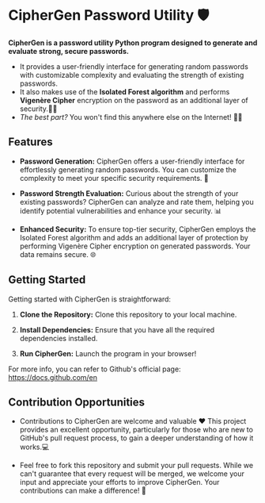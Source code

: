 # CipherGen Password Utility 🛡️

**CipherGen is a password utility Python program designed to generate and evaluate strong, secure passwords.**
  - It provides a user-friendly interface for generating random passwords with customizable complexity and evaluating the strength of existing passwords.
  - It also makes use of the **Isolated Forest algorithm** and performs **Vigenère Cipher** encryption on the password as an additional layer of security.📜🌐
  - _The best part?_ You won't find this anywhere else on the Internet! 🌟🌟

## Features

- **Password Generation:** CipherGen offers a user-friendly interface for effortlessly generating random passwords. You can customize the complexity to meet your specific security requirements. 🎩

- **Password Strength Evaluation:** Curious about the strength of your existing passwords? CipherGen can analyze and rate them, helping you identify potential vulnerabilities and enhance your security. 📊

- **Enhanced Security:** To ensure top-tier security, CipherGen employs the Isolated Forest algorithm and adds an additional layer of protection by performing Vigenère Cipher encryption on generated passwords. Your data remains secure. 🌐

## Getting Started

Getting started with CipherGen is straightforward:

1. **Clone the Repository:** Clone this repository to your local machine.

2. **Install Dependencies:** Ensure that you have all the required dependencies installed. 

3. **Run CipherGen:** Launch the program in your browser!

For more info, you can refer to Github's official page: https://docs.github.com/en 

## Contribution Opportunities

- Contributions to CipherGen are welcome and valuable ❤ This project provides an excellent opportunity, particularly for those who are new to GitHub's pull request process, to gain a deeper understanding of how it works.💻

- Feel free to fork this repository and submit your pull requests. While we can't guarantee that every request will be merged, we welcome your input and appreciate your efforts to improve CipherGen. Your contributions can make a difference! 🌟



